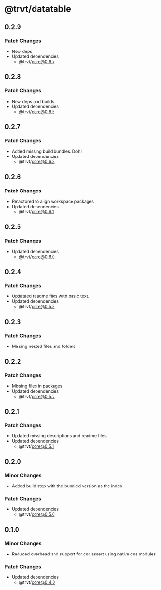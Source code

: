 # @trvt/datatable

## 0.2.9

### Patch Changes

-   New deps
-   Updated dependencies
    -   @trvt/core@0.6.7

## 0.2.8

### Patch Changes

-   New deps and builds
-   Updated dependencies
    -   @trvt/core@0.6.5

## 0.2.7

### Patch Changes

-   Added missing build bundles. Doh!
-   Updated dependencies
    -   @trvt/core@0.6.3

## 0.2.6

### Patch Changes

-   Refactored to align workspace packages
-   Updated dependencies
    -   @trvt/core@0.6.1

## 0.2.5

### Patch Changes

-   Updated dependencies
    -   @trvt/core@0.6.0

## 0.2.4

### Patch Changes

-   Updataed readme files with basic text.
-   Updated dependencies
    -   @trvt/core@0.5.3

## 0.2.3

### Patch Changes

-   Missing nested files and folders

## 0.2.2

### Patch Changes

-   Missing files in packages
-   Updated dependencies
    -   @trvt/core@0.5.2

## 0.2.1

### Patch Changes

-   Updated missing descriptions and readme files.
-   Updated dependencies
    -   @trvt/core@0.5.1

## 0.2.0

### Minor Changes

-   Added build step with the bundled version as the index.

### Patch Changes

-   Updated dependencies
    -   @trvt/core@0.5.0

## 0.1.0

### Minor Changes

-   Reduced overhead and support for css assert using native css modules

### Patch Changes

-   Updated dependencies
    -   @trvt/core@0.4.0
